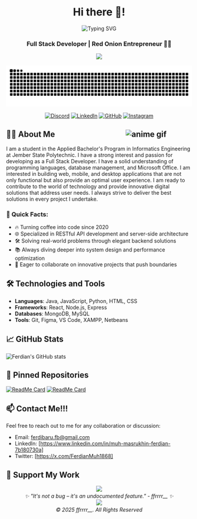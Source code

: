 <!--
# <div align="center">👋 Hi, I'm Andra! ✨👨‍💻</div>

<div align="center">
  <img src="https://media.giphy.com/media/hvRJCLFzcasrR4ia7z/giphy.gif" width="60px" />
</div>

<div align="center">
  <img src="https://readme-typing-svg.demolab.com?font=Fira+Code&pause=1000&color=6AD600&center=true&vCenter=true&width=450&lines=Backend+Developer+Extraordinaire;Software+Engineering+Student;Server-side+Architecture+Enthusiast;Always+Learning+%26+Building+New+Things;Gamers+and+Animanga+Lovers" alt="Typing SVG" />
</div> 
-->

# <div align="center"> Hi there 👋!

<div align="center">
  <img src="https://readme-typing-svg.demolab.com?font=Fira+Code&duration=1600&color=02B8F7&center=true&vCenter=true&width=450&lines=My+Name+is+Muh+Masrukhin+Ferdian;Nama+Saya+Muh+Masrukhin+Ferdian" alt="Typing SVG" />
</div>

<h3 align="center">Full Stack Developer | Red Onion Entrepreneur 👨‍💻</h3>

<div align="center">
  <img src="https://user-images.githubusercontent.com/22107794/139580686-887df369-edb8-4bc8-b607-4fbf6d7e4866.gif">
<!--
  <div align="center">
  [![Discord](https://img.shields.io/badge/Discord-7289DA?style=for-the-badge&logo=discord&logoColor=white)](https://discord.gg/zH4VNCQB)
  [![LinkedIn](https://img.shields.io/badge/LinkedIn-0077B5?style=for-the-badge&logo=linkedin&logoColor=white)](https://www.linkedin.com/in/muh-masrukhin-ferdian-7b180730a/)
  [![GitHub](https://img.shields.io/badge/GitHub-100000?style=for-the-badge&logo=github&logoColor=white)](https://github.com/MuhFerdian)
  [![Instagram](https://img.shields.io/badge/Instagram-E4405F?style=for-the-badge&logo=instagram&logoColor=white)](https://www.instagram.com/ffrrrr__/)
  </div>
  -->

  ![snake gif](https://github.com/anharsaja/anharsaja/blob/output/github-contribution-grid-snake-dark.svg)
  
  </div>

  <div align="center">
  
  [![Discord](https://img.shields.io/badge/Discord-7289DA?style=for-the-badge&logo=discord&logoColor=white)](https://discord.gg/zH4VNCQB)
  [![LinkedIn](https://img.shields.io/badge/LinkedIn-0077B5?style=for-the-badge&logo=linkedin&logoColor=white)](https://www.linkedin.com/in/muh-masrukhin-ferdian-7b180730a/)
  [![GitHub](https://img.shields.io/badge/GitHub-100000?style=for-the-badge&logo=github&logoColor=white)](https://github.com/MuhFerdian)
  [![Instagram](https://img.shields.io/badge/Instagram-E4405F?style=for-the-badge&logo=instagram&logoColor=white)](https://www.instagram.com/ffrrrr__/)
  
  </div>
<!--
<p>
  <img align="left" src="https://github-readme-stats.vercel.app/api/top-langs/?username=anharsaja&layout=compact&theme=dracula" />
</p>
-->
<!--
## 🌟 About Me
- 💻 I’m currently working on various web development projects.
- 🌱 I’m currently learning **React**, **Node.js**, and **Python**.
- 👯 I’m looking to collaborate on open source projects related to web development.
- 📫 How to reach me: [LinkedIn](https://www.linkedin.com/in/muh-masrukhin-ferdian-7b180730a/) | [Twitter](https://twitter.com/FerdianMuh1868)
- ⚡ Fun fact: I love exploring new programming languages and frameworks.
-->

## 👨‍💻 About Me <img align="right" width="180" src="https://media1.tenor.com/m/ZUu2eKdA8BwAAAAd/petting-shiroko-shiroko-fumo.gif" alt="anime gif" />

   I am a student in the Applied Bachelor's Program in Informatics Engineering at Jember State Polytechnic. I have a strong interest and passion for developing as a Full Stack Developer. I have a solid understanding of programming languages, database management, and Microsoft Office. I am interested in building web, mobile, and desktop applications that are not only functional but also provide an optimal user experience. I am ready to contribute to the world of technology and provide innovative digital solutions that address user needs. I always strive to deliver the best solutions in every project I undertake.

### 🚀 Quick Facts:
- 🔥 Turning coffee into code since 2020
- 🌐 Specialized in RESTful API development and server-side architecture
- 🛠️ Solving real-world problems through elegant backend solutions
- 📚 Always diving deeper into system design and performance optimization
- 🤝 Eager to collaborate on innovative projects that push boundaries

## 🛠️ Technologies and Tools

- **Languages**: Java, JavaScript, Python, HTML, CSS
- **Frameworks**: React, Node.js, Express
- **Databases**: MongoDB, MySQL
- **Tools**: Git, Figma, VS Code, XAMPP, Netbeans

## 📈 GitHub Stats

![Ferdian's GitHub stats](https://github-readme-stats.vercel.app/api?username=MuhFerdian&show_icons=true&theme=radical)

## 📌 Pinned Repositories

[![ReadMe Card](https://github-readme-stats.vercel.app/api/pin/?username=MuhFerdian&repo=your-repo-1&theme=radical)](https://github.com/MuhFerdian/your-repo-1)
[![ReadMe Card](https://github-readme-stats.vercel.app/api/pin/?username=MuhFerdian&repo=your-repo-2&theme=radical)](https://github.com/MuhFerdian/your-repo-2)

## 📫 Contact Me!!!

Feel free to reach out to me for any collaboration or discussion:

- Email: ferdibaru.fb@gmail.com
- LinkedIn: [https://www.linkedin.com/in/muh-masrukhin-ferdian-7b180730a]
- Twitter: [https://x.com/FerdianMuh1868]

## 🎁 Support My Work

<div align="center">
  <a href="https://saweria.co/MuhFerdian">
    <img src="https://img.shields.io/badge/Saweria-FF3030?style=for-the-badge&logo=saweria&logoColor=white"/>
  </a>
</div>

<!--
<div align="center">
  <img src="https://visitor-badge.laobi.icu/badge?page_id=MuhFerdian.MuhFerdian" alt="visitors">
</div>
-->
<div align="center">
  <i>✨ "It's not a bug – it's an undocumented feature." - ffrrrr__ ✨</i>
</div>

<div align="center">
  <img src="https://i.pinimg.com/originals/a5/5f/3a/a55f3a50c3e6737c179769f973315477.gif" width="400" />
</div>

<div align="center">
  <i> © 2025 ffrrrr__. All Rights Reserved </i>
</div>

